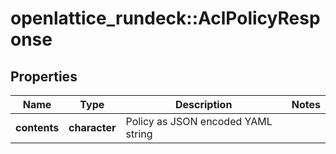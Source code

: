 # openlattice_rundeck::AclPolicyResponse

## Properties
Name | Type | Description | Notes
------------ | ------------- | ------------- | -------------
**contents** | **character** | Policy as JSON encoded YAML string | 


